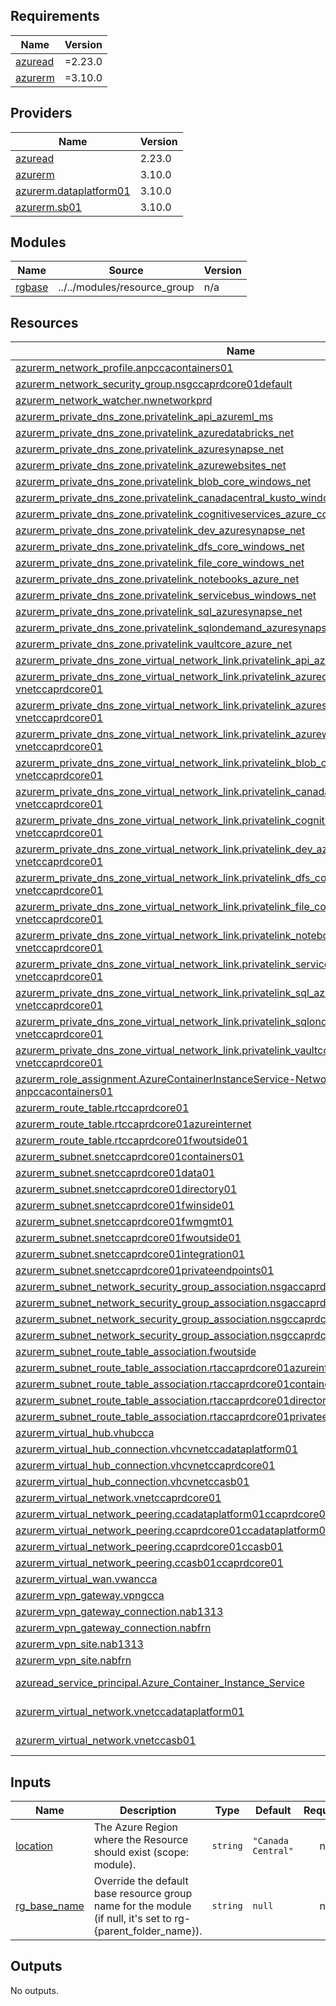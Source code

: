 <!-- BEGIN_TF_DOCS -->


## Requirements

| Name | Version |
|------|---------|
| <a name="requirement_azuread"></a> [azuread](#requirement\_azuread) | =2.23.0 |
| <a name="requirement_azurerm"></a> [azurerm](#requirement\_azurerm) | =3.10.0 |

## Providers

| Name | Version |
|------|---------|
| <a name="provider_azuread"></a> [azuread](#provider\_azuread) | 2.23.0 |
| <a name="provider_azurerm"></a> [azurerm](#provider\_azurerm) | 3.10.0 |
| <a name="provider_azurerm.dataplatform01"></a> [azurerm.dataplatform01](#provider\_azurerm.dataplatform01) | 3.10.0 |
| <a name="provider_azurerm.sb01"></a> [azurerm.sb01](#provider\_azurerm.sb01) | 3.10.0 |

## Modules

| Name | Source | Version |
|------|--------|---------|
| <a name="module_rgbase"></a> [rgbase](#module\_rgbase) | ../../modules/resource_group | n/a |

## Resources

| Name | Type |
|------|------|
| [azurerm_network_profile.anpccacontainers01](https://registry.terraform.io/providers/hashicorp/azurerm/3.10.0/docs/resources/network_profile) | resource |
| [azurerm_network_security_group.nsgccaprdcore01default](https://registry.terraform.io/providers/hashicorp/azurerm/3.10.0/docs/resources/network_security_group) | resource |
| [azurerm_network_watcher.nwnetworkprd](https://registry.terraform.io/providers/hashicorp/azurerm/3.10.0/docs/resources/network_watcher) | resource |
| [azurerm_private_dns_zone.privatelink_api_azureml_ms](https://registry.terraform.io/providers/hashicorp/azurerm/3.10.0/docs/resources/private_dns_zone) | resource |
| [azurerm_private_dns_zone.privatelink_azuredatabricks_net](https://registry.terraform.io/providers/hashicorp/azurerm/3.10.0/docs/resources/private_dns_zone) | resource |
| [azurerm_private_dns_zone.privatelink_azuresynapse_net](https://registry.terraform.io/providers/hashicorp/azurerm/3.10.0/docs/resources/private_dns_zone) | resource |
| [azurerm_private_dns_zone.privatelink_azurewebsites_net](https://registry.terraform.io/providers/hashicorp/azurerm/3.10.0/docs/resources/private_dns_zone) | resource |
| [azurerm_private_dns_zone.privatelink_blob_core_windows_net](https://registry.terraform.io/providers/hashicorp/azurerm/3.10.0/docs/resources/private_dns_zone) | resource |
| [azurerm_private_dns_zone.privatelink_canadacentral_kusto_windows_net](https://registry.terraform.io/providers/hashicorp/azurerm/3.10.0/docs/resources/private_dns_zone) | resource |
| [azurerm_private_dns_zone.privatelink_cognitiveservices_azure_com](https://registry.terraform.io/providers/hashicorp/azurerm/3.10.0/docs/resources/private_dns_zone) | resource |
| [azurerm_private_dns_zone.privatelink_dev_azuresynapse_net](https://registry.terraform.io/providers/hashicorp/azurerm/3.10.0/docs/resources/private_dns_zone) | resource |
| [azurerm_private_dns_zone.privatelink_dfs_core_windows_net](https://registry.terraform.io/providers/hashicorp/azurerm/3.10.0/docs/resources/private_dns_zone) | resource |
| [azurerm_private_dns_zone.privatelink_file_core_windows_net](https://registry.terraform.io/providers/hashicorp/azurerm/3.10.0/docs/resources/private_dns_zone) | resource |
| [azurerm_private_dns_zone.privatelink_notebooks_azure_net](https://registry.terraform.io/providers/hashicorp/azurerm/3.10.0/docs/resources/private_dns_zone) | resource |
| [azurerm_private_dns_zone.privatelink_servicebus_windows_net](https://registry.terraform.io/providers/hashicorp/azurerm/3.10.0/docs/resources/private_dns_zone) | resource |
| [azurerm_private_dns_zone.privatelink_sql_azuresynapse_net](https://registry.terraform.io/providers/hashicorp/azurerm/3.10.0/docs/resources/private_dns_zone) | resource |
| [azurerm_private_dns_zone.privatelink_sqlondemand_azuresynapse_net](https://registry.terraform.io/providers/hashicorp/azurerm/3.10.0/docs/resources/private_dns_zone) | resource |
| [azurerm_private_dns_zone.privatelink_vaultcore_azure_net](https://registry.terraform.io/providers/hashicorp/azurerm/3.10.0/docs/resources/private_dns_zone) | resource |
| [azurerm_private_dns_zone_virtual_network_link.privatelink_api_azureml_ms-vnetccaprdcore01](https://registry.terraform.io/providers/hashicorp/azurerm/3.10.0/docs/resources/private_dns_zone_virtual_network_link) | resource |
| [azurerm_private_dns_zone_virtual_network_link.privatelink_azuredatabricks_net-vnetccaprdcore01](https://registry.terraform.io/providers/hashicorp/azurerm/3.10.0/docs/resources/private_dns_zone_virtual_network_link) | resource |
| [azurerm_private_dns_zone_virtual_network_link.privatelink_azuresynapse_net-vnetccaprdcore01](https://registry.terraform.io/providers/hashicorp/azurerm/3.10.0/docs/resources/private_dns_zone_virtual_network_link) | resource |
| [azurerm_private_dns_zone_virtual_network_link.privatelink_azurewebsites_net-vnetccaprdcore01](https://registry.terraform.io/providers/hashicorp/azurerm/3.10.0/docs/resources/private_dns_zone_virtual_network_link) | resource |
| [azurerm_private_dns_zone_virtual_network_link.privatelink_blob_core_windows_net-vnetccaprdcore01](https://registry.terraform.io/providers/hashicorp/azurerm/3.10.0/docs/resources/private_dns_zone_virtual_network_link) | resource |
| [azurerm_private_dns_zone_virtual_network_link.privatelink_canadacentral_kusto_windows_net-vnetccaprdcore01](https://registry.terraform.io/providers/hashicorp/azurerm/3.10.0/docs/resources/private_dns_zone_virtual_network_link) | resource |
| [azurerm_private_dns_zone_virtual_network_link.privatelink_cognitiveservices_azure_com-vnetccaprdcore01](https://registry.terraform.io/providers/hashicorp/azurerm/3.10.0/docs/resources/private_dns_zone_virtual_network_link) | resource |
| [azurerm_private_dns_zone_virtual_network_link.privatelink_dev_azuresynapse_net-vnetccaprdcore01](https://registry.terraform.io/providers/hashicorp/azurerm/3.10.0/docs/resources/private_dns_zone_virtual_network_link) | resource |
| [azurerm_private_dns_zone_virtual_network_link.privatelink_dfs_core_windows_net-vnetccaprdcore01](https://registry.terraform.io/providers/hashicorp/azurerm/3.10.0/docs/resources/private_dns_zone_virtual_network_link) | resource |
| [azurerm_private_dns_zone_virtual_network_link.privatelink_file_core_windows_net-vnetccaprdcore01](https://registry.terraform.io/providers/hashicorp/azurerm/3.10.0/docs/resources/private_dns_zone_virtual_network_link) | resource |
| [azurerm_private_dns_zone_virtual_network_link.privatelink_notebooks_azure_net-vnetccaprdcore01](https://registry.terraform.io/providers/hashicorp/azurerm/3.10.0/docs/resources/private_dns_zone_virtual_network_link) | resource |
| [azurerm_private_dns_zone_virtual_network_link.privatelink_servicebus_windows_net-vnetccaprdcore01](https://registry.terraform.io/providers/hashicorp/azurerm/3.10.0/docs/resources/private_dns_zone_virtual_network_link) | resource |
| [azurerm_private_dns_zone_virtual_network_link.privatelink_sql_azuresynapse_net-vnetccaprdcore01](https://registry.terraform.io/providers/hashicorp/azurerm/3.10.0/docs/resources/private_dns_zone_virtual_network_link) | resource |
| [azurerm_private_dns_zone_virtual_network_link.privatelink_sqlondemand_azuresynapse_net-vnetccaprdcore01](https://registry.terraform.io/providers/hashicorp/azurerm/3.10.0/docs/resources/private_dns_zone_virtual_network_link) | resource |
| [azurerm_private_dns_zone_virtual_network_link.privatelink_vaultcore_azure_net-vnetccaprdcore01](https://registry.terraform.io/providers/hashicorp/azurerm/3.10.0/docs/resources/private_dns_zone_virtual_network_link) | resource |
| [azurerm_role_assignment.AzureContainerInstanceService-NetworkContributor-anpccacontainers01](https://registry.terraform.io/providers/hashicorp/azurerm/3.10.0/docs/resources/role_assignment) | resource |
| [azurerm_route_table.rtccaprdcore01](https://registry.terraform.io/providers/hashicorp/azurerm/3.10.0/docs/resources/route_table) | resource |
| [azurerm_route_table.rtccaprdcore01azureinternet](https://registry.terraform.io/providers/hashicorp/azurerm/3.10.0/docs/resources/route_table) | resource |
| [azurerm_route_table.rtccaprdcore01fwoutside01](https://registry.terraform.io/providers/hashicorp/azurerm/3.10.0/docs/resources/route_table) | resource |
| [azurerm_subnet.snetccaprdcore01containers01](https://registry.terraform.io/providers/hashicorp/azurerm/3.10.0/docs/resources/subnet) | resource |
| [azurerm_subnet.snetccaprdcore01data01](https://registry.terraform.io/providers/hashicorp/azurerm/3.10.0/docs/resources/subnet) | resource |
| [azurerm_subnet.snetccaprdcore01directory01](https://registry.terraform.io/providers/hashicorp/azurerm/3.10.0/docs/resources/subnet) | resource |
| [azurerm_subnet.snetccaprdcore01fwinside01](https://registry.terraform.io/providers/hashicorp/azurerm/3.10.0/docs/resources/subnet) | resource |
| [azurerm_subnet.snetccaprdcore01fwmgmt01](https://registry.terraform.io/providers/hashicorp/azurerm/3.10.0/docs/resources/subnet) | resource |
| [azurerm_subnet.snetccaprdcore01fwoutside01](https://registry.terraform.io/providers/hashicorp/azurerm/3.10.0/docs/resources/subnet) | resource |
| [azurerm_subnet.snetccaprdcore01integration01](https://registry.terraform.io/providers/hashicorp/azurerm/3.10.0/docs/resources/subnet) | resource |
| [azurerm_subnet.snetccaprdcore01privateendpoints01](https://registry.terraform.io/providers/hashicorp/azurerm/3.10.0/docs/resources/subnet) | resource |
| [azurerm_subnet_network_security_group_association.nsgaccaprdcore01data01](https://registry.terraform.io/providers/hashicorp/azurerm/3.10.0/docs/resources/subnet_network_security_group_association) | resource |
| [azurerm_subnet_network_security_group_association.nsgaccaprdcore01directory01](https://registry.terraform.io/providers/hashicorp/azurerm/3.10.0/docs/resources/subnet_network_security_group_association) | resource |
| [azurerm_subnet_network_security_group_association.nsgccaprdcore01containers01](https://registry.terraform.io/providers/hashicorp/azurerm/3.10.0/docs/resources/subnet_network_security_group_association) | resource |
| [azurerm_subnet_network_security_group_association.nsgccaprdcore01privateendpoints01](https://registry.terraform.io/providers/hashicorp/azurerm/3.10.0/docs/resources/subnet_network_security_group_association) | resource |
| [azurerm_subnet_route_table_association.fwoutside](https://registry.terraform.io/providers/hashicorp/azurerm/3.10.0/docs/resources/subnet_route_table_association) | resource |
| [azurerm_subnet_route_table_association.rtaccaprdcore01azureinternetdata01](https://registry.terraform.io/providers/hashicorp/azurerm/3.10.0/docs/resources/subnet_route_table_association) | resource |
| [azurerm_subnet_route_table_association.rtaccaprdcore01containers01](https://registry.terraform.io/providers/hashicorp/azurerm/3.10.0/docs/resources/subnet_route_table_association) | resource |
| [azurerm_subnet_route_table_association.rtaccaprdcore01directory01](https://registry.terraform.io/providers/hashicorp/azurerm/3.10.0/docs/resources/subnet_route_table_association) | resource |
| [azurerm_subnet_route_table_association.rtaccaprdcore01privateendpoints01](https://registry.terraform.io/providers/hashicorp/azurerm/3.10.0/docs/resources/subnet_route_table_association) | resource |
| [azurerm_virtual_hub.vhubcca](https://registry.terraform.io/providers/hashicorp/azurerm/3.10.0/docs/resources/virtual_hub) | resource |
| [azurerm_virtual_hub_connection.vhcvnetccadataplatform01](https://registry.terraform.io/providers/hashicorp/azurerm/3.10.0/docs/resources/virtual_hub_connection) | resource |
| [azurerm_virtual_hub_connection.vhcvnetccaprdcore01](https://registry.terraform.io/providers/hashicorp/azurerm/3.10.0/docs/resources/virtual_hub_connection) | resource |
| [azurerm_virtual_hub_connection.vhcvnetccasb01](https://registry.terraform.io/providers/hashicorp/azurerm/3.10.0/docs/resources/virtual_hub_connection) | resource |
| [azurerm_virtual_network.vnetccaprdcore01](https://registry.terraform.io/providers/hashicorp/azurerm/3.10.0/docs/resources/virtual_network) | resource |
| [azurerm_virtual_network_peering.ccadataplatform01ccaprdcore01](https://registry.terraform.io/providers/hashicorp/azurerm/3.10.0/docs/resources/virtual_network_peering) | resource |
| [azurerm_virtual_network_peering.ccaprdcore01ccadataplatform01](https://registry.terraform.io/providers/hashicorp/azurerm/3.10.0/docs/resources/virtual_network_peering) | resource |
| [azurerm_virtual_network_peering.ccaprdcore01ccasb01](https://registry.terraform.io/providers/hashicorp/azurerm/3.10.0/docs/resources/virtual_network_peering) | resource |
| [azurerm_virtual_network_peering.ccasb01ccaprdcore01](https://registry.terraform.io/providers/hashicorp/azurerm/3.10.0/docs/resources/virtual_network_peering) | resource |
| [azurerm_virtual_wan.vwancca](https://registry.terraform.io/providers/hashicorp/azurerm/3.10.0/docs/resources/virtual_wan) | resource |
| [azurerm_vpn_gateway.vpngcca](https://registry.terraform.io/providers/hashicorp/azurerm/3.10.0/docs/resources/vpn_gateway) | resource |
| [azurerm_vpn_gateway_connection.nab1313](https://registry.terraform.io/providers/hashicorp/azurerm/3.10.0/docs/resources/vpn_gateway_connection) | resource |
| [azurerm_vpn_gateway_connection.nabfrn](https://registry.terraform.io/providers/hashicorp/azurerm/3.10.0/docs/resources/vpn_gateway_connection) | resource |
| [azurerm_vpn_site.nab1313](https://registry.terraform.io/providers/hashicorp/azurerm/3.10.0/docs/resources/vpn_site) | resource |
| [azurerm_vpn_site.nabfrn](https://registry.terraform.io/providers/hashicorp/azurerm/3.10.0/docs/resources/vpn_site) | resource |
| [azuread_service_principal.Azure_Container_Instance_Service](https://registry.terraform.io/providers/hashicorp/azuread/2.23.0/docs/data-sources/service_principal) | data source |
| [azurerm_virtual_network.vnetccadataplatform01](https://registry.terraform.io/providers/hashicorp/azurerm/3.10.0/docs/data-sources/virtual_network) | data source |
| [azurerm_virtual_network.vnetccasb01](https://registry.terraform.io/providers/hashicorp/azurerm/3.10.0/docs/data-sources/virtual_network) | data source |

## Inputs

| Name | Description | Type | Default | Required |
|------|-------------|------|---------|:--------:|
| <a name="input_location"></a> [location](#input\_location) | The Azure Region where the Resource should exist (scope: module). | `string` | `"Canada Central"` | no |
| <a name="input_rg_base_name"></a> [rg\_base\_name](#input\_rg\_base\_name) | Override the default base resource group name for the module (if null, it's set to rg-{parent\_folder\_name}). | `string` | `null` | no |

## Outputs

No outputs.


<!-- END_TF_DOCS -->
